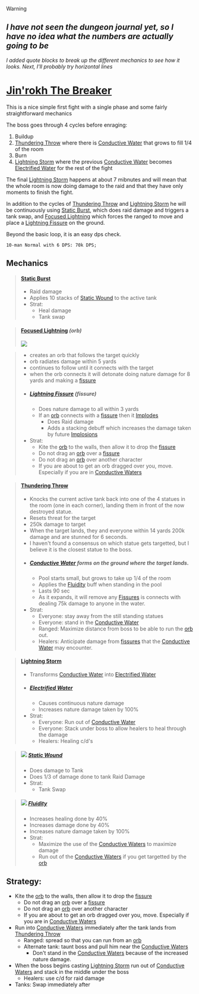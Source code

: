 > [!WARNING]
> ## ***I have not seen the dungeon journal yet, so I have no idea what the numbers are actually going to be*** 
 *I added quote blocks to break up the different mechanics to see how it looks. Next, I'll probably try horizontal lines*
# [Jin'rokh The Breaker](<https://www.icy-veins.com/wow/jin-rokh-the-breaker-strategy-guide-normal-heroic>)
This is a nice simple first fight with a single phase and some fairly straightforward mechanics

The boss goes through 4 cycles before enraging:
1. Buildup
1. [Thundering Throw](#thundering-throw) where there is [Conductive Water](#conductive-water-forms-on-the-ground-where-the-target-lands) that grows to fill 1/4 of the room
1. Burn
1. [Lightning Storm](#lightning-storm) where the previous [Conductive Water](#conductive-water-forms-on-the-ground-where-the-target-lands) becomes [Electrified Water](#electrified-water) for the rest of the fight

The final [Lightning Storm](#lightning-storm) happens at about 7 mibnutes and will mean that the whole room is now doing damage to the raid and that they have only moments to finish the fight.

In addition to the cycles of [Thundering Throw](#thundering-throw) and [Lightning Storm](#lightning-storm) he will be continuously using [Static Burst](#static-burst), which does raid damage and triggers a tank swap, and [Focused Lightning](#focused-lightning) which forces the ranged to move and place a [Lightning Fissure](#lightning-fissure) on the ground.

Beyond the basic loop, it is an easy dps check.

`10-man Normal with 6 DPS: 70k DPS;`

## Mechanics

>#### [Static Burst](<https://www.wowhead.com/spell=137162>)
>- Raid damage
>- Applies 10 stacks of [Static Wound](#static-wound) to the active tank
>- Strat:
>    - Heal damage
 >   - Tank swap

>#### [Focused Lightning](<https://www.wowhead.com/spell=137422>) *(orb)*
><img src="https://wow.zamimg.com/uploads/screenshots/small/354790.jpg">

>- creates an orb that follows the target quickly
>- orb radiates damage within 5 yards
>- continues to follow until it connects with the target
>- when the orb connects it will detonate doing nature damage for 8 yards and making a [fissure](#lightning-fissure)
>- ##### [Lightning Fissure](<https://www.wowhead.com/spell=139467>) *(fissure)*
>    - Does nature damage to all within 3 yards
>    - If an [orb](#focused-lightning-orb) connects with a [fissure](#lightning-fissure-fissure) then it [Implodes](<https://www.wowhead.com/spell=137507>)
>        - Does Raid damage
>        - Adds a stacking debuff which increases the damage taken by future [Implosions](<https://www.wowhead.com/spell=137507>)
>- Strat:
>    - Kite the [orb](#focused-lightning-orb) to the walls, then allow it to drop the [fissure](#lightning-fissure)
>    - Do not drag an [orb](#focused-lightning-orb) over a [fissure](#lightning-fissure)
>    - Do not drag an [orb](#focused-lightning-orb) over another character
>    - If you are about to get an orb dragged over you, move. Especially if you are in [Conductive Waters](#conductive-water-forms-on-the-ground-where-the-target-lands)

>#### [Thundering Throw](<https://www.wowhead.com/spell=137167>)
>- Knocks the current active tank back into one of the 4 statues in the room (one in each corner), landing them in front of the now destroyed statue.
>- Resets threat for the target
>- 250k damage to target
>- When the target lands, they and everyone within 14 yards 200k damage and are stunned for 6 seconds.
>- I haven't found a consensus on which statue gets targetted, but I believe it is the closest statue to the boss.
>- ##### [Conductive Water](<>) forms on the ground where the target lands.
>    - Pool starts small, but grows to take up 1/4 of the room
>    - Applies the [Fluidity](#fluidity) buff when standing in the pool
 >   - Lasts 90 sec
 >   - As it expands, it will remove any [Fissures](#lightning-fissure) is connects with dealing 75k damage to anyone in the water.
>- Strat:
>   - Everyone: stay away from the still standing statues
>    - Everyone: stand in the [Conductive Water](#conductive-water-forms-on-the-ground-where-the-target-lands)
>    - Ranged: Maximize distance from boss to be able to run the [orb](#focused-lightning-orb) out.
 >   - Healers: Anticipate damage from [fissures](#lightning-fissure) that the [Conductive Water](#conductive-water-forms-on-the-ground-where-the-target-lands) may encounter.

>#### [Lightning Storm](<https://www.wowhead.com/spell=137261>)
>- Transforms [Conductive Water](#conductive-water-forms-on-the-ground-where-the-target-lands) into [Electrified Water](#electrified-water)
>- ##### [Electrified Water](<https://www.wowhead.com/spell=138006>)
>    - Causes continuous nature damage
>    - Increases nature damage taken by 100%
>- Strat:
>    - Everyone: Run out of [Conductive Water](#conductive-water-forms-on-the-ground-where-the-target-lands)
>    - Everyone: Stack under boss to allow healers to heal through the damage
>    - Healers: Healing c/d's

>##### <img src = "https://wow.zamimg.com/images/wow/icons/large/spell_nature_purge.jpg"> [Static Wound](<https://www.wowhead.com/spell=138349>)
>- Does damage to Tank
>- Does 1/3 of damage done to tank Raid Damage
>- Strat:
>    - Tank Swap

>##### <img src="https://wow.zamimg.com/images/wow/icons/large/inv_misc_volatilewater.jpg"> [Fluidity](<https://www.wowhead.com/spell=138002>)
>- Increases healing done by 40%
>- Increases damage done by 40%
>- Increases nature damage taken by 100%
>- Strat:
>    - Maximize the use of the [Conductive Waters](#conductive-water-forms-on-the-ground-where-the-target-lands) to maximize damage
>    - Run out of the [Conductive Waters](#conductive-water-forms-on-the-ground-where-the-target-lands) if you get targetted by the [orb](#focused-lightning-orb)

## Strategy:
- Kite the [orb](#focused-lightning-orb) to the walls, then allow it to drop the [fissure](#lightning-fissure)
    - Do not drag an [orb](#focused-lightning-orb) over a [fissure](#lightning-fissure)
    - Do not drag an [orb](#focused-lightning-orb) over another character
    - If you are about to get an orb dragged over you, move. Especially if you are in [Conductive Waters](#conductive-water-forms-on-the-ground-where-the-target-lands)
- Run into [Conductive Waters](#conductive-water-forms-on-the-ground-where-the-target-lands) immediately after the tank lands from [Thundering Throw](#thundering-throw)
    - Ranged: spread so that you can run from an [orb](#focused-lightning-orb)
    - Alternate tank: taunt boss and pull him near the [Conductive Waters](#conductive-water-forms-on-the-ground-where-the-target-lands)
        - Don't stand in the [Conductive Waters](#conductive-water-forms-on-the-ground-where-the-target-lands) because of the increased nature damage.
- When the boss begins casting [Lightning Storm](#lightning-storm) run out of [Conductive Waters](#conductive-water-forms-on-the-ground-where-the-target-lands) and stack in the middle under the boss
    - Healers: use c/d for raid damage
- Tanks: Swap immediately after 